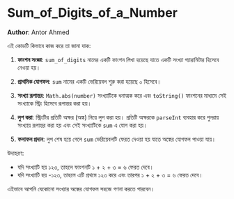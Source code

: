 # Sum_of_Digits_of_a_Number

**Author**: Antor Ahmed


এই কোডটি কিভাবে কাজ করে তা জানা যাক:

1. **ফাংশন সংজ্ঞা**: `sum_of_digits` নামের একটি ফাংশন লিখা হয়েছে যাতে একটি সংখ্যা প্যারামিটার হিসেবে নেওয়া হয়।

2. **প্রাথমিক যোগফল**: `sum` নামের একটি ভেরিয়েবল শুরু করা হয়েছে ০ হিসেবে।

3. **সংখ্যা রূপান্তর**: `Math.abs(number)` সংখ্যাটিকে ধনাত্মক করে এবং `toString()` ফাংশনের মাধ্যমে সেই সংখ্যাকে স্ট্রিং হিসেবে রূপান্তর করা হয়।

4. **লুপ করা**: স্ট্রিংটির প্রতিটি অক্ষর (অঙ্ক) নিয়ে লুপ করা হয়। প্রতিটি অক্ষরকে `parseInt` ব্যবহার করে পুনরায় সংখ্যায় রূপান্তর করা হয় এবং সেই সংখ্যাটিকে `sum` এ যোগ করা হয়।

5. **ফলাফল প্রদান**: লুপ শেষ হয়ে গেলে `sum` ভেরিয়েবলটি ফেরত দেওয়া হয় যাতে অঙ্কের যোগফল পাওয়া যায়।

উদাহরণ:
- যদি সংখ্যাটি হয় ১২৩, তাহলে ফাংশনটি ১ + ২ + ৩ = ৬ ফেরত দেবে।
- যদি সংখ্যাটি হয় -১২৩, তাহলে এটি প্রথমে ১২৩ করে এবং তারপর ১ + ২ + ৩ = ৬ ফেরত দেবে।

এইভাবে আপনি যেকোনো সংখ্যার অঙ্কের যোগফল সহজে গণনা করতে পারবেন।